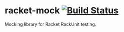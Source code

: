 # racket-mock [![Build Status](https://travis-ci.org/jackfirth/racket-mock.svg)](https://travis-ci.org/jackfirth/racket-mock)
Mocking library for Racket RackUnit testing.

